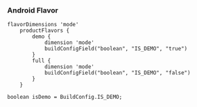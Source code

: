 ### Android Flavor


<pre><code>flavorDimensions 'mode'
    productFlavors {
        demo {
            dimension 'mode'
            buildConfigField("boolean", "IS_DEMO", "true")
        }
        full {
            dimension 'mode'
            buildConfigField("boolean", "IS_DEMO", "false")
        }
    }
</code></pre>

<pre><code>boolean isDemo = BuildConfig.IS_DEMO;</code></pre>
